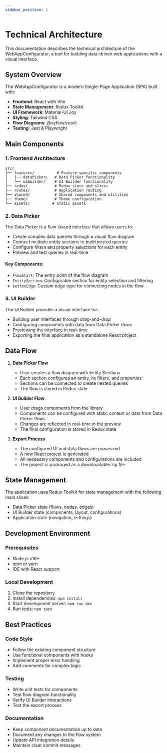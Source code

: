 ```yaml
---
sidebar_position: 1
---
```


# Technical Architecture

This documentation describes the technical architecture of the WebAppConfigurator, a tool for building data-driven web applications with a visual interface.

## System Overview

The WebAppConfigurator is a modern Single-Page Application (SPA) built with:

- **Frontend**: React with Vite
- **State Management**: Redux Toolkit
- **UI Framework**: Material-UI Joy
- **Styling**: Tailwind CSS
- **Flow Diagrams**: @xyflow/react
- **Testing**: Jest & Playwright

## Main Components

### 1. Frontend Architecture

```
src/
├── features/          # Feature-specific components
│   ├── dataPicker/   # Data Picker functionality
│   └── uiBuilder/    # UI Builder functionality
├── redux/            # Redux store and slices
├── routes/           # Application routing
├── shared/           # Shared components and utilities
├── theme/            # Theme configuration
└── assets/          # Static assets
```

### 2. Data Picker

The Data Picker is a flow-based interface that allows users to:

- Create complex data queries through a visual flow diagram
- Connect multiple entity sections to build nested queries
- Configure filters and property selections for each entity
- Preview and test queries in real-time

#### Key Components:

- `FlowStart`: The entry point of the flow diagram
- `EntitySection`: Configurable section for entity selection and filtering
- `ButtonEdge`: Custom edge type for connecting nodes in the flow

### 3. UI Builder

The UI Builder provides a visual interface for:

- Building user interfaces through drag-and-drop
- Configuring components with data from Data Picker flows
- Previewing the interface in real-time
- Exporting the final application as a standalone React project

## Data Flow

1. **Data Picker Flow**

   - User creates a flow diagram with Entity Sections
   - Each section configures an entity, its filters, and properties
   - Sections can be connected to create nested queries
   - The flow is stored in Redux state

2. **UI Builder Flow**

   - User drags components from the library
   - Components can be configured with static content or data from Data Picker flows
   - Changes are reflected in real-time in the preview
   - The final configuration is stored in Redux state

3. **Export Process**
   - The configured UI and data flows are processed
   - A new React project is generated
   - All necessary components and configurations are included
   - The project is packaged as a downloadable zip file

## State Management

The application uses Redux Toolkit for state management with the following main slices:

- Data Picker state (flows, nodes, edges)
- UI Builder state (components, layout, configurations)
- Application state (navigation, settings)

## Development Environment

### Prerequisites

- Node.js v16+
- npm or yarn
- IDE with React support

### Local Development

1. Clone the repository
2. Install dependencies: `npm install`
3. Start development server: `npm run dev`
4. Run tests: `npm test`

## Best Practices

### Code Style

- Follow the existing component structure
- Use functional components with hooks
- Implement proper error handling
- Add comments for complex logic

### Testing

- Write unit tests for components
- Test flow diagram functionality
- Verify UI Builder interactions
- Test the export process

### Documentation

- Keep component documentation up to date
- Document any changes to the flow system
- Update API integration details
- Maintain clear commit messages
